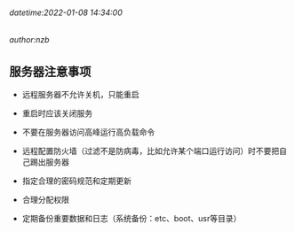 ###### datetime:2022-01-08 14:34:00

###### author:nzb

## 服务器注意事项

* 远程服务器不允许关机，只能重启

* 重启时应该关闭服务

* 不要在服务器访问高峰运行高负载命令

* 远程配置防火墙（过滤不是防病毒，比如允许某个端口运行访问）时不要把自己踢出服务器

* 指定合理的密码规范和定期更新

* 合理分配权限

* 定期备份重要数据和日志（系统备份：etc、boot、usr等目录）